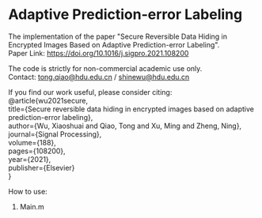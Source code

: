 # Adaptive Prediction-error Labeling  

The implementation of the paper "Secure Reversible Data Hiding in Encrypted Images Based on Adaptive Prediction-error Labeling".  
Paper Link: https://doi.org/10.1016/j.sigpro.2021.108200

The code is strictly for non-commercial academic use only.  
Contact: tong.qiao@hdu.edu.cn / shinewu@hdu.edu.cn

If you find our work useful, please consider citing:   
@article{wu2021secure,  
  title={Secure reversible data hiding in encrypted images based on adaptive prediction-error labeling},  
  author={Wu, Xiaoshuai and Qiao, Tong and Xu, Ming and Zheng, Ning},  
  journal={Signal Processing},  
  volume={188},  
  pages={108200},  
  year={2021},  
  publisher={Elsevier}  
}

How to use:
1. Main.m
